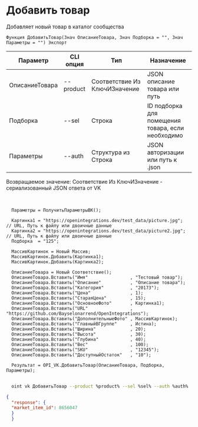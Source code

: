 ﻿---
sidebar_position: 4
---

# Добавить товар
 Добавляет новый товар в каталог сообщества



`Функция ДобавитьТовар(Знач ОписаниеТовара, Знач Подборка = "", Знач Параметры = "") Экспорт`

  | Параметр | CLI опция | Тип | Назначение |
  |-|-|-|-|
  | ОписаниеТовара | --product | Соответствие Из КлючИЗначение | JSON описание товара или путь |
  | Подборка | --sel | Строка | ID подборка для помещения товара, если необходимо |
  | Параметры | --auth | Структура из Строка | JSON авторизации или путь к .json |

  
  Возвращаемое значение:   Соответствие Из КлючИЗначение - сериализованный JSON ответа от VK

<br/>




```bsl title="Пример кода"
  Параметры = ПолучитьПараметрыВК();
  
  Картинка1 = "https://openintegrations.dev/test_data/picture.jpg";  // URL, Путь к файлу или двоичные данные
  Картинка2 = "https://openintegrations.dev/test_data/picture2.jpg"; // URL, Путь к файлу или двоичные данные
  Подборка  = "125";
  
  МассивКартинок = Новый Массив;
  МассивКартинок.Добавить(Картинка1);
  МассивКартинок.Добавить(Картинка2);
  
  ОписаниеТовара = Новый Соответствие();
  ОписаниеТовара.Вставить("Имя"                , "Тестовый товар");
  ОписаниеТовара.Вставить("Описание"           , "Описание товара");
  ОписаниеТовара.Вставить("Категория"          , "20173");
  ОписаниеТовара.Вставить("Цена"               , 1);
  ОписаниеТовара.Вставить("СтараяЦена"         , 15);
  ОписаниеТовара.Вставить("ОсновноеФото"       , Картинка1);
  ОписаниеТовара.Вставить("URL"                , "https://github.com/Bayselonarrend/OpenIntegrations");
  ОписаниеТовара.Вставить("ДополнительныеФото" , МассивКартинок);
  ОписаниеТовара.Вставить("ГлавныйВГруппе"     , Истина);
  ОписаниеТовара.Вставить("Ширина"             , 20);
  ОписаниеТовара.Вставить("Высота"             , 30);
  ОписаниеТовара.Вставить("Глубина"            , 40);
  ОписаниеТовара.Вставить("Вес"                , 100);
  ОписаниеТовара.Вставить("SKU"                , "12345");
  ОписаниеТовара.Вставить("ДоступныйОстаток"   , "10");
  
  Результат = OPI_VK.ДобавитьТовар(ОписаниеТовара, Подборка, Параметры);
```
	


```sh title="Пример команды CLI"
    
  oint vk ДобавитьТовар --product %product% --sel %sel% --auth %auth%

```

```json title="Результат"
{
  "response": {
  "market_item_id": 8656047
  }
  }
```
